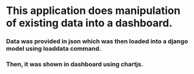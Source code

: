 # This application does manipulation of existing data into a dashboard.
### Data was provided in json which was then loaded into a django model using loaddata command. 
### Then, it was shown in dashboard using chartjs.
